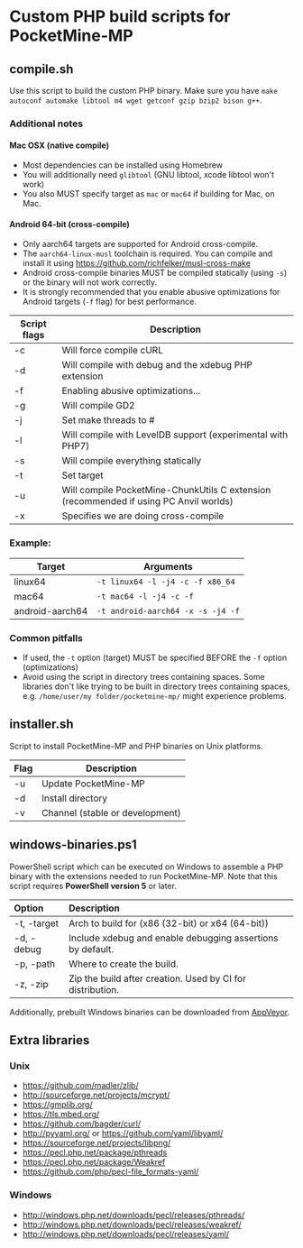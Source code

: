 # Custom PHP build scripts for PocketMine-MP

## compile.sh

Use this script to build the custom PHP binary. Make sure you have ``make autoconf automake libtool m4 wget getconf gzip bzip2 bison g++``.


### Additional notes
#### Mac OSX (native compile)
- Most dependencies can be installed using Homebrew
- You will additionally need `glibtool` (GNU libtool, xcode libtool won't work)
- You also MUST specify target as `mac` or `mac64` if building for Mac, on Mac.

#### Android 64-bit (cross-compile)
- Only aarch64 targets are supported for Android cross-compile.
- The `aarch64-linux-musl` toolchain is required. You can compile and install it using https://github.com/richfelker/musl-cross-make
- Android cross-compile binaries MUST be compiled statically (using `-s`) or the binary will not work correctly.
- It is strongly recommended that you enable abusive optimizations for Android targets (`-f` flag) for best performance.

| Script flags | Description                                                                           |
| ------------ | ------------------------------------------------------------------------------------- |
| -c           | Will force compile cURL                                                               |
| -d           | Will compile with debug and the xdebug PHP extension                                  |
| -f           | Enabling abusive optimizations...                                                     |
| -g           | Will compile GD2                                                                      |
| -j           | Set make threads to #                                                                 |
| -l           | Will compile with LevelDB support (experimental with PHP7)                            |
| -s           | Will compile everything statically                                                    |
| -t           | Set target                                                                            |
| -u           | Will compile PocketMine-ChunkUtils C extension (recommended if using PC Anvil worlds) |
| -x           | Specifies we are doing cross-compile                                                  |

### Example:

| Target          | Arguments                           |
| --------------- | ----------------------------------- |
| linux64         | ``-t linux64 -l -j4 -c -f x86_64``  |
| mac64           | ``-t mac64 -l -j4 -c -f``           |
| android-aarch64 | ``-t android-aarch64 -x -s -j4 -f`` |

### Common pitfalls
- If used, the `-t` option (target) MUST be specified BEFORE the `-f` option (optimizations)
- Avoid using the script in directory trees containing spaces. Some libraries don't like trying to be built in directory trees containing spaces, e.g. `/home/user/my folder/pocketmine-mp/` might experience problems.

## installer.sh

Script to install PocketMine-MP and PHP binaries on Unix platforms.

| Flag   | Description                         |
| ------ | ----------------------------------- |
| -u     | Update PocketMine-MP                |
| -d     | Install directory                   |
| -v     | Channel (stable or development)     |


## windows-binaries.ps1

PowerShell script which can be executed on Windows to assemble a PHP binary with the extensions needed to run PocketMine-MP. Note that this script requires **PowerShell version 5** or later.

| Option | Description |
|:-------|:------------|
| -t, -target | Arch to build for (x86 (32-bit) or x64 (64-bit)) |
| -d, -debug | Include xdebug and enable debugging assertions by default. |
| -p, -path | Where to create the build. |
| -z, -zip | Zip the build after creation. Used by CI for distribution. |

Additionally, prebuilt Windows binaries can be downloaded from [AppVeyor](https://ci.appveyor.com/project/pmmp/php-build-scripts/build/artifacts).


## Extra libraries

### Unix

- https://github.com/madler/zlib/
- http://sourceforge.net/projects/mcrypt/
- https://gmplib.org/
- https://tls.mbed.org/
- https://github.com/bagder/curl/
- http://pyyaml.org/ or https://github.com/yaml/libyaml/
- https://sourceforge.net/projects/libpng/
- https://pecl.php.net/package/pthreads
- https://pecl.php.net/package/Weakref
- https://github.com/php/pecl-file_formats-yaml/

### Windows

- http://windows.php.net/downloads/pecl/releases/pthreads/
- http://windows.php.net/downloads/pecl/releases/weakref/
- http://windows.php.net/downloads/pecl/releases/yaml/
